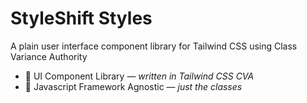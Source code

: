 # StyleShift Styles

A plain user interface component library for Tailwind CSS using Class Variance Authority

- 🎨 UI Component Library — _written in Tailwind CSS CVA_
- 🎯 Javascript Framework Agnostic — _just the classes_
